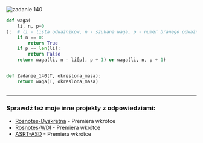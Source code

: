 <picture>
  <source srcset="../../srt/zbior_zadan/140.png" media="(prefers-color-scheme: light)">
  <source srcset="../../srt/zbior_zadan/black_140.png" media="(prefers-color-scheme: dark)">
  <img src="../../srt/zbior_zadan/black_140.png" alt="zadanie 140">
</picture>

```python
def waga(
    li, n, p=0
):  # li - lista odważników, n - szukana waga, p - numer branego odważnika
    if n == 0:
        return True
    if p == len(li):
        return False
    return waga(li, n - li[p], p + 1) or waga(li, n, p + 1)


def Zadanie_140(T, okreslona_masa):
    return waga(T, okreslona_masa)



```

---
### Sprawdź też moje inne projekty z odpowiedziami:
- [Rosnotes-Dyskretna](https://github.com/kamilGie/Rosnotes-Dyskretna) - Premiera wkrótce
- [Rosnotes-WDI](https://github.com/kamilGie/Rosnotes-WDI) - Premiera wkrótce
- [ASRT-ASD](https://github.com/kamilGie/Rosnotes-Dyskretna) - Premiera wkrótce
